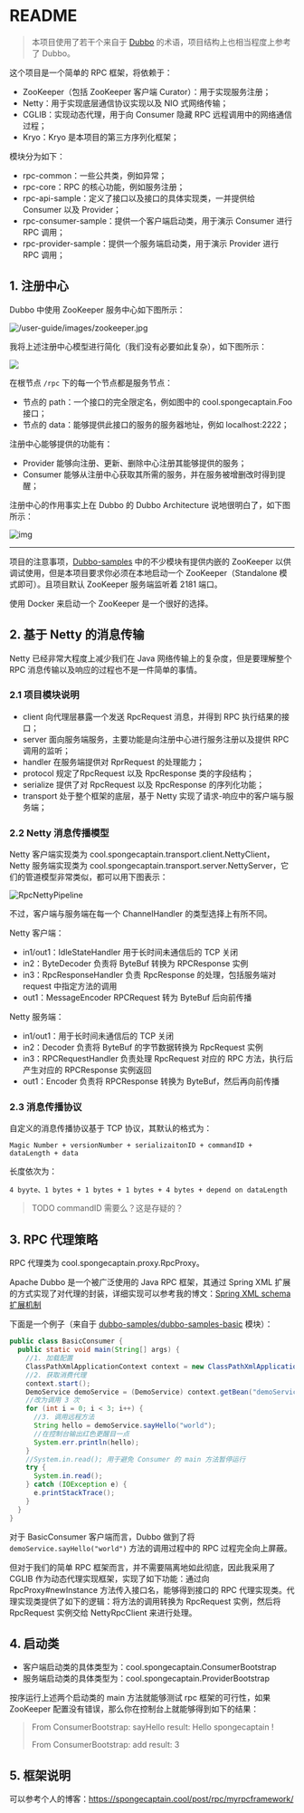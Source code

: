 # README

> 本项目使用了若干个来自于 [Dubbo]() 的术语，项目结构上也相当程度上参考了 Dubbo。

这个项目是一个简单的 RPC 框架，将依赖于：

- ZooKeeper（包括 ZooKeeper 客户端 Curator）：用于实现服务注册；
- Netty：用于实现底层通信协议实现以及 NIO 式网络传输；
- CGLIB：实现动态代理，用于向 Consumer 隐藏 RPC 远程调用中的网络通信过程；
- Kryo：Kryo 是本项目的第三方序列化框架；

模块分为如下：

- rpc-common：一些公共类，例如异常；
- rpc-core：RPC 的核心功能，例如服务注册；
- rpc-api-sample：定义了接口以及接口的具体实现类，一并提供给 Consumer 以及 Provider；
- rpc-consumer-sample：提供一个客户端启动类，用于演示 Consumer 进行 RPC 调用；
- rpc-provider-sample：提供一个服务端启动类，用于演示 Provider 进行 RPC 调用；

## 1. 注册中心

Dubbo 中使用 ZooKeeper 服务中心如下图所示：

![/user-guide/images/zookeeper.jpg](doc/images/zookeeper.jpg)

我将上述注册中心模型进行简化（我们没有必要如此复杂），如下图所示：

![](doc/images/myZookeeper.png)

在根节点 `/rpc` 下的每一个节点都是服务节点：

- 节点的 path：一个接口的完全限定名，例如图中的 cool.spongecaptain.Foo 接口；
- 节点的 data：能够提供此接口的服务的服务器地址，例如 localhost:2222；

注册中心能够提供的功能有：

- Provider 能够向注册、更新、删除中心注册其能够提供的服务；
- Consumer 能够从注册中心获取其所需的服务，并在服务被增删改时得到提醒；

注册中心的作用事实上在 Dubbo 的 Dubbo Architecture 说地很明白了，如下图所示：

![img](doc/images/architecture.png)

---

项目的注意事项，[Dubbo-samples](https://github.com/Spongecaptain/dubbo-samples) 中的不少模块有提供内嵌的 ZooKeeper 以供调试使用，但是本项目要求你必须在本地启动一个 ZooKeeper（Standalone 模式即可）。且项目默认 ZooKeeper 服务端监听着 2181 端口。

使用 Docker 来启动一个 ZooKeeper 是一个很好的选择。

## 2. 基于 Netty 的消息传输

Netty 已经非常大程度上减少我们在 Java 网络传输上的复杂度，但是要理解整个 RPC 消息传输以及响应的过程也不是一件简单的事情。

### 2.1 项目模块说明

- client 向代理层暴露一个发送 RpcRequest 消息，并得到 RPC 执行结果的接口；
- server 面向服务端服务，主要功能是向注册中心进行服务注册以及提供 RPC 调用的监听；
- handler 在服务端提供对 RprRequest 的处理能力；
- protocol 规定了RpcRequest 以及 RpcResponse 类的字段结构；
- serialize 提供了对 RpcRequest 以及 RpcResponse 的序列化功能；
- transport 处于整个框架的底层，基于 Netty 实现了请求-响应中的客户端与服务端；

### 2.2 Netty 消息传播模型

Netty 客户端实现类为 cool.spongecaptain.transport.client.NettyClient，Netty 服务端实现类为 cool.spongecaptain.transport.server.NettyServer，它们的管道模型非常类似，都可以用下图表示：

![RpcNettyPipeline](doc/images/RpcNettyPipeline.png)

不过，客户端与服务端在每一个 ChannelHandler 的类型选择上有所不同。

Netty 客户端：

- in1/out1：IdleStateHandler 用于长时间未通信后的 TCP 关闭
- in2：ByteDecoder 负责将 ByteBuf 转换为 RPCResponse 实例
- in3：RpcResponseHandler 负责 RpcResponse 的处理，包括服务端对 request 中指定方法的调用
- out1：MessageEncoder RPCRequest 转为 ByteBuf 后向前传播

Netty 服务端：

- in1/out1：用于长时间未通信后的 TCP 关闭
- in2：Decoder 负责将 ByteBuf 的字节数据转换为 RpcRequest 实例
- in3：RPCRequestHandler 负责处理 RpcRequest 对应的 RPC 方法，执行后产生对应的 RPCResponse 实例返回
- out1：Encoder 负责将 RPCResponse 转换为 ByteBuf，然后再向前传播

### 2.3 消息传播协议

自定义的消息传播协议基于 TCP 协议，其默认的格式为：

```
Magic Number + versionNumber + serializaitonID + commandID + dataLength + data
```

长度依次为：

```
4 byyte、1 bytes + 1 bytes + 1 bytes + 4 bytes + depend on dataLength
```

> TODO commandID 需要么？这是存疑的？

## 3. RPC 代理策略

RPC 代理类为 cool.spongecaptain.proxy.RpcProxy。

Apache Dubbo 是一个被广泛使用的 Java RPC 框架，其通过 Spring XML 扩展的方式实现了对代理的封装，详细实现可以参考我的博文：[Spring XML schema 扩展机制](https://spongecaptain.cool/post/spring/spring_xml_schema/)

下面是一个例子（来自于 [dubbo-samples/dubbo-samples-basic](https://github.com/Spongecaptain/dubbo-samples) 模块）：

```java
public class BasicConsumer {
  public static void main(String[] args) {
    //1. 加载配置
    ClassPathXmlApplicationContext context = new ClassPathXmlApplicationContext("spring/dubbo-demo-consumer.xml");
    //2. 获取消费代理
    context.start();
    DemoService demoService = (DemoService) context.getBean("demoService");
    //改为调用 3 次
    for (int i = 0; i < 3; i++) {
      //3. 调用远程方法
      String hello = demoService.sayHello("world");
      //在控制台输出红色更醒目一点
      System.err.println(hello);
    }
    //System.in.read(); 用于避免 Consumer 的 main 方法暂停运行
    try {
      System.in.read();
    } catch (IOException e) {
      e.printStackTrace();
    }
  }
}
```

对于 BasicConsumer 客户端而言，Dubbo 做到了将 `demoService.sayHello("world")` 方法的调用过程中的 RPC 过程完全向上屏蔽。

但对于我们的简单 RPC 框架而言，并不需要隔离地如此彻底，因此我采用了 CGLIB 作为动态代理实现框架，实现了如下功能：通过向 RpcProxy#newInstance 方法传入接口名，能够得到接口的 RPC 代理实现类。代理实现类提供了如下的逻辑：将方法的调用转换为 RpcRequest 实例，然后将 RpcRequest 实例交给 NettyRpcClient 来进行处理。

## 4. 启动类

- 客户端启动类的具体类型为：cool.spongecaptain.ConsumerBootstrap
- 服务端启动类的具体类型为：cool.spongecaptain.ProviderBootstrap

按序运行上述两个启动类的 main 方法就能够测试 rpc 框架的可行性，如果 ZooKeeper 配置没有错误，那么你在控制台上就能够得到如下的结果：

> From ConsumerBootstrap: sayHello result: Hello spongecaptain !
>
> From ConsumerBootstrap: add result: 3

## 5. 框架说明

可以参考个人的博客：https://spongecaptain.cool/post/rpc/myrpcframework/
